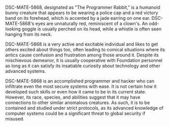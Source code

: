 DSC-MATE-5868, designated as "The Programmer Rabbit," is a humanoid bunny creature that appears to be wearing a police cap and a red victory band on its forehead, which is accented by a jade earring on one ear. DSC-MATE-5868's eyes are unnaturally red, reminiscent of a clown's. An odd-looking goggle is usually perched on its head, while a whistle is often seen hanging from its neck. 

DSC-MATE-5868 is a very active and excitable individual and likes to get others excited about things too, often leading to comical situations where its antics cause confusion and frustration among those around it. Despite its mischievous demeanor, it is usually cooperative with Foundation personnel as long as it can satisfy its insatiable curiosity about technology and other advanced systems. 

DSC-MATE-5868 is an accomplished programmer and hacker who can infiltrate even the most secure systems with ease. It is not certain how it developed such skills or even how it came to be in its current state. However, its race, species, and abilities suggest that it may have connections to other similar anomalous creatures. As such, it is to be contained and studied under strict protocols, as its advanced knowledge of computer systems could be a significant threat to global security if misused.